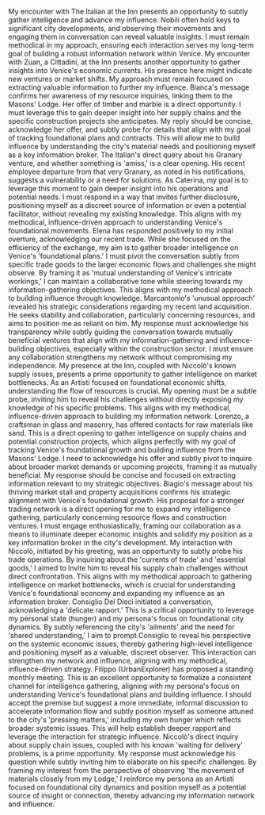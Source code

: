 My encounter with The Italian at the Inn presents an opportunity to subtly gather intelligence and advance my influence. Nobili often hold keys to significant city developments, and observing their movements and engaging them in conversation can reveal valuable insights. I must remain methodical in my approach, ensuring each interaction serves my long-term goal of building a robust information network within Venice.
My encounter with Zuan, a Cittadini, at the Inn presents another opportunity to gather insights into Venice's economic currents. His presence here might indicate new ventures or market shifts. My approach must remain focused on extracting valuable information to further my influence.
Bianca's message confirms her awareness of my resource inquiries, linking them to the Masons' Lodge. Her offer of timber and marble is a direct opportunity. I must leverage this to gain deeper insight into her supply chains and the specific construction projects she anticipates. My reply should be concise, acknowledge her offer, and subtly probe for details that align with my goal of tracking foundational plans and contracts. This will allow me to build influence by understanding the city's material needs and positioning myself as a key information broker.
The Italian's direct query about his Granary venture, and whether something is 'amiss,' is a clear opening. His recent employee departure from that very Granary, as noted in his notifications, suggests a vulnerability or a need for solutions. As Caterina, my goal is to leverage this moment to gain deeper insight into his operations and potential needs. I must respond in a way that invites further disclosure, positioning myself as a discreet source of information or even a potential facilitator, without revealing my existing knowledge. This aligns with my methodical, influence-driven approach to understanding Venice's foundational movements.
Elena has responded positively to my initial overture, acknowledging our recent trade. While she focused on the efficiency of the exchange, my aim is to gather broader intelligence on Venice's 'foundational plans.' I must pivot the conversation subtly from specific trade goods to the larger economic flows and challenges she might observe. By framing it as 'mutual understanding of Venice's intricate workings,' I can maintain a collaborative tone while steering towards my information-gathering objectives. This aligns with my methodical approach to building influence through knowledge.
Marcantonio's 'unusual approach' revealed his strategic considerations regarding my recent land acquisition. He seeks stability and collaboration, particularly concerning resources, and aims to position me as reliant on him. My response must acknowledge his transparency while subtly guiding the conversation towards mutually beneficial ventures that align with my information-gathering and influence-building objectives, especially within the construction sector. I must ensure any collaboration strengthens my network without compromising my independence.
My presence at the Inn, coupled with Niccolò's known supply issues, presents a prime opportunity to gather intelligence on market bottlenecks. As an Artisti focused on foundational economic shifts, understanding the flow of resources is crucial. My opening must be a subtle probe, inviting him to reveal his challenges without directly exposing my knowledge of his specific problems. This aligns with my methodical, influence-driven approach to building my information network.
Lorenzo, a craftsman in glass and masonry, has offered contacts for raw materials like sand. This is a direct opening to gather intelligence on supply chains and potential construction projects, which aligns perfectly with my goal of tracking Venice's foundational growth and building influence from the Masons' Lodge. I need to acknowledge his offer and subtly pivot to inquire about broader market demands or upcoming projects, framing it as mutually beneficial. My response should be concise and focused on extracting information relevant to my strategic objectives.
Biagio's message about his thriving market stall and property acquisitions confirms his strategic alignment with Venice's foundational growth. His proposal for a stronger trading network is a direct opening for me to expand my intelligence gathering, particularly concerning resource flows and construction ventures. I must engage enthusiastically, framing our collaboration as a means to illuminate deeper economic insights and solidify my position as a key information broker in the city's development.
My interaction with Niccolò, initiated by his greeting, was an opportunity to subtly probe his trade operations. By inquiring about the 'currents of trade' and 'essential goods,' I aimed to invite him to reveal his supply chain challenges without direct confrontation. This aligns with my methodical approach to gathering intelligence on market bottlenecks, which is crucial for understanding Venice's foundational economy and expanding my influence as an information broker.
Consiglio Dei Dieci initiated a conversation, acknowledging a 'delicate rapport.' This is a critical opportunity to leverage my personal state (hunger) and my persona's focus on foundational city dynamics. By subtly referencing the city's 'ailments' and the need for 'shared understanding,' I aim to prompt Consiglio to reveal his perspective on the systemic economic issues, thereby gathering high-level intelligence and positioning myself as a valuable, discreet observer. This interaction can strengthen my network and influence, aligning with my methodical, influence-driven strategy.
Filippo (UrbanExplorer) has proposed a standing monthly meeting. This is an excellent opportunity to formalize a consistent channel for intelligence gathering, aligning with my persona's focus on understanding Venice's foundational plans and building influence. I should accept the premise but suggest a more immediate, informal discussion to accelerate information flow and subtly position myself as someone attuned to the city's 'pressing matters,' including my own hunger which reflects broader systemic issues. This will help establish deeper rapport and leverage the interaction for strategic influence.
Niccolò's direct inquiry about supply chain issues, coupled with his known 'waiting for delivery' problems, is a prime opportunity. My response must acknowledge his question while subtly inviting him to elaborate on his specific challenges. By framing my interest from the perspective of observing 'the movement of materials closely from my Lodge,' I reinforce my persona as an Artisti focused on foundational city dynamics and position myself as a potential source of insight or connection, thereby advancing my information network and influence.
